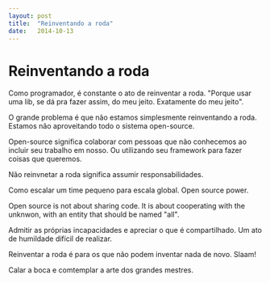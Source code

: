 ```yaml
---
layout: post
title:  "Reinventando a roda"
date:   2014-10-13
---
```


# Reinventando a roda

Como programador, é constante o ato de reinventar a roda. "Porque usar uma lib, se dá pra fazer assim, do meu jeito. Exatamente do meu jeito".

O grande problema é que não estamos simplesmente reinventando a roda. Estamos não aproveitando todo o sistema open-source.

Open-source significa colaborar com pessoas que não conhecemos ao incluir seu trabalho em nosso. Ou utilizando seu framework para fazer coisas que queremos.

Não reinvnetar a roda significa assumir responsabilidades.

Como escalar um time pequeno para escala global. Open source power.

Open source is not about sharing code. It is about cooperating with the unknwon, with an entity that should be named "all".

Admitir as próprias incapacidades e apreciar o que é compartilhado. Um ato de humildade difícil de realizar.

Reinventar a roda é para os que não podem inventar nada de novo. Slaam!


Calar a boca e comtemplar a arte dos grandes mestres.